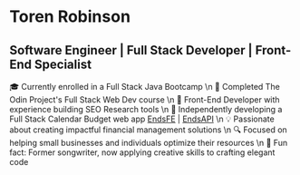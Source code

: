 # Toren Robinson

## Software Engineer | Full Stack Developer | Front-End Specialist

🎓 Currently enrolled in a Full Stack Java Bootcamp \n
🚀 Completed The Odin Project's Full Stack Web Dev course \n
💼 Front-End Developer with experience building SEO Research tools \n
🌟 Independently developing a Full Stack Calendar Budget web app [EndsFE](https://github.com/torenrob/endsFE) | [EndsAPI](https://github.com/torenrob/endsapi) \n 
💡 Passionate about creating impactful financial management solutions \n
🔍 Focused on helping small businesses and individuals optimize their resources \n
🎵 Fun fact: Former songwriter, now applying creative skills to crafting elegant code

